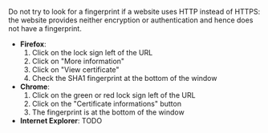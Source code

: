 Do not try to look for a fingerprint if a website uses HTTP instead of HTTPS: the website provides neither encryption or authentication and hence does not have a fingerprint.

- **Firefox**:
    1. Click on the lock sign left of the URL
    2. Click on "More information"
    3. Click on "View certificate"
    4. Check the SHA1 fingerprint at the bottom of the window
- **Chrome**:
    1. Click on the green or red lock sign left of the URL
    2. Click on the "Certificate informations" button
    3. The fingerprint is at the bottom of the window
- **Internet Explorer**: TODO


